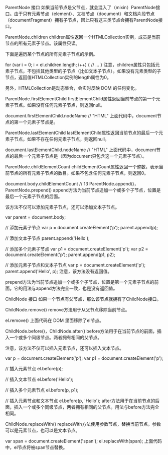 ParentNode 接口
如果当前节点是父节点，就会混入了（mixin）ParentNode接口。由于只有元素节点（element）、文档节点（document）和文档片段节点（documentFragment）拥有子节点，因此只有这三类节点会拥有ParentNode接口。

ParentNode.children
children属性返回一个HTMLCollection实例，成员是当前节点的所有元素子节点。该属性只读。

下面是遍历某个节点的所有元素子节点的示例。

for (var i = 0; i < el.children.length; i++) {
  // ...
}
注意，children属性只包括元素子节点，不包括其他类型的子节点（比如文本子节点）。如果没有元素类型的子节点，返回值HTMLCollection实例的length属性为0。

另外，HTMLCollection是动态集合，会实时反映 DOM 的任何变化。

ParentNode.firstElementChild
firstElementChild属性返回当前节点的第一个元素子节点。如果没有任何元素子节点，则返回null。

document.firstElementChild.nodeName
// "HTML"
上面代码中，document节点的第一个元素子节点是<HTML>。

ParentNode.lastElementChild
lastElementChild属性返回当前节点的最后一个元素子节点，如果不存在任何元素子节点，则返回null。

document.lastElementChild.nodeName
// "HTML"
上面代码中，document节点的最后一个元素子节点是<HTML>（因为document只包含这一个元素子节点）。

ParentNode.childElementCount
childElementCount属性返回一个整数，表示当前节点的所有元素子节点的数目。如果不包含任何元素子节点，则返回0。

document.body.childElementCount // 13
ParentNode.append()，ParentNode.prepend()
append方法为当前节点追加一个或多个子节点，位置是最后一个元素子节点的后面。

该方法不仅可以添加元素子节点，还可以添加文本子节点。

var parent = document.body;

// 添加元素子节点
var p = document.createElement('p');
parent.append(p);

// 添加文本子节点
parent.append('Hello');

// 添加多个元素子节点
var p1 = document.createElement('p');
var p2 = document.createElement('p');
parent.append(p1, p2);

// 添加元素子节点和文本子节点
var p = document.createElement('p');
parent.append('Hello', p);
注意，该方法没有返回值。

prepend方法为当前节点追加一个或多个子节点，位置是第一个元素子节点的前面。它的用法与append方法完全一致，也是没有返回值。

ChildNode 接口
如果一个节点有父节点，那么该节点就拥有了ChildNode接口。

ChildNode.remove()
remove方法用于从父节点移除当前节点。

el.remove()
上面代码在 DOM 里面移除了el节点。

ChildNode.before()，ChildNode.after()
before方法用于在当前节点的前面，插入一个或多个同级节点。两者拥有相同的父节点。

注意，该方法不仅可以插入元素节点，还可以插入文本节点。

var p = document.createElement('p');
var p1 = document.createElement('p');

// 插入元素节点
el.before(p);

// 插入文本节点
el.before('Hello');

// 插入多个元素节点
el.before(p, p1);

// 插入元素节点和文本节点
el.before(p, 'Hello');
after方法用于在当前节点的后面，插入一个或多个同级节点，两者拥有相同的父节点。用法与before方法完全相同。

ChildNode.replaceWith()
replaceWith方法使用参数节点，替换当前节点。参数可以是元素节点，也可以是文本节点。

var span = document.createElement('span');
el.replaceWith(span);
上面代码中，el节点将被span节点替换。